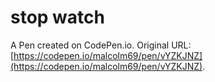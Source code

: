 # stop watch

A Pen created on CodePen.io. Original URL: [https://codepen.io/malcolm69/pen/vYZKJNZ](https://codepen.io/malcolm69/pen/vYZKJNZ).


